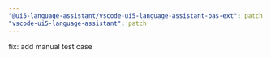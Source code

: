 ```yaml
---
"@ui5-language-assistant/vscode-ui5-language-assistant-bas-ext": patch
"vscode-ui5-language-assistant": patch
---
```


fix: add manual test case

